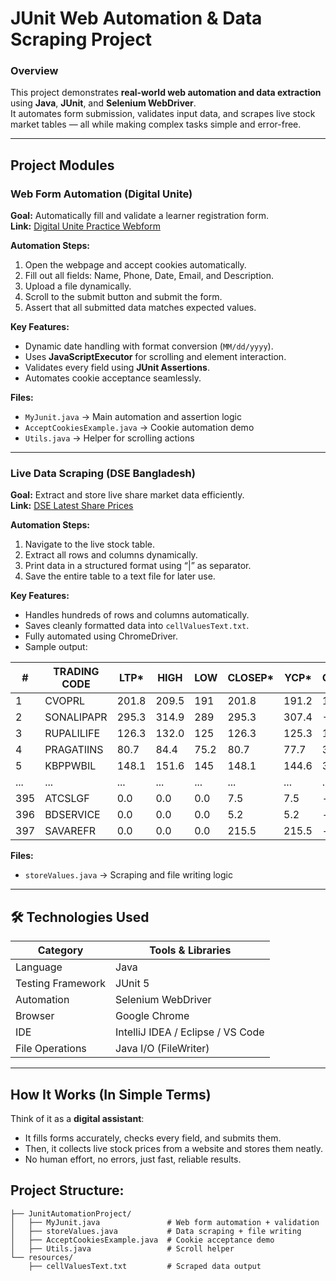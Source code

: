 # JUnit Web Automation & Data Scraping Project

### Overview
This project demonstrates **real-world web automation and data extraction** using **Java**, **JUnit**, and **Selenium WebDriver**.  
It automates form submission, validates input data, and scrapes live stock market tables — all while making complex tasks simple and error-free.

---

##  Project Modules

###  Web Form Automation (Digital Unite)
**Goal:** Automatically fill and validate a learner registration form.  
**Link:** [Digital Unite Practice Webform](https://www.digitalunite.com/practice-webform-learners)

**Automation Steps:**
1. Open the webpage and accept cookies automatically.  
2. Fill out all fields: Name, Phone, Date, Email, and Description.  
3. Upload a file dynamically.  
4. Scroll to the submit button and submit the form.  
5. Assert that all submitted data matches expected values.

**Key Features:**
- Dynamic date handling with format conversion (`MM/dd/yyyy`).  
- Uses **JavaScriptExecutor** for scrolling and element interaction.  
- Validates every field using **JUnit Assertions**.  
- Automates cookie acceptance seamlessly.  

**Files:**  
- `MyJunit.java` → Main automation and assertion logic  
- `AcceptCookiesExample.java` → Cookie automation demo  
- `Utils.java` → Helper for scrolling actions  

---

###  Live Data Scraping (DSE Bangladesh)
**Goal:** Extract and store live share market data efficiently.  
**Link:** [DSE Latest Share Prices](https://dsebd.org/latest_share_price_scroll_by_value.php)

**Automation Steps:**
1. Navigate to the live stock table.  
2. Extract all rows and columns dynamically.  
3. Print data in a structured format using “|” as separator.  
4. Save the entire table to a text file for later use.

**Key Features:**
- Handles hundreds of rows and columns automatically.  
- Saves cleanly formatted data into `cellValuesText.txt`.  
- Fully automated using ChromeDriver.  
- Sample output:


| #   | TRADING CODE | LTP*   | HIGH   | LOW    | CLOSEP* | YCP*   | CHANGE | TRADE  | VALUE (mn) | VOLUME   |
|-----|--------------|--------|--------|--------|---------|--------|--------|--------|------------|----------|
| 1   | CVOPRL       | 201.8  | 209.5  | 191    | 201.8   | 191.2  | 10.6   | 6,520  | 271.829    | 1,344,844 |
| 2   | SONALIPAPR   | 295.3  | 314.9  | 289    | 295.3   | 307.4  | -12.1  | 6,013  | 252.913    | 832,019   |
| 3   | RUPALILIFE   | 126.3  | 132.0  | 125    | 126.3   | 125.3  | 1.0    | 5,440  | 251.323    | 1,954,925 |
| 4   | PRAGATIINS   | 80.7   | 84.4   | 75.2   | 80.7    | 77.7   | 3.0    | 4,324  | 207.979    | 2,573,491 |
| 5   | KBPPWBIL     | 148.1  | 151.6  | 145    | 148.1   | 144.6  | 3.5    | 3,959  | 193.288    | 1,296,964 |
| ... | ...          | ...    | ...    | ...    | ...     | ...    | ...    | ...    | ...        | ...       |
| 395 | ATCSLGF      | 0.0    | 0.0    | 0.0    | 7.5     | 7.5    | --     | 0      | 0.0000     | 0         |
| 396 | BDSERVICE    | 0.0    | 0.0    | 0.0    | 5.2     | 5.2    | --     | 0      | 0.0000     | 0         |
| 397 | SAVAREFR     | 0.0    | 0.0    | 0.0    | 215.5   | 215.5  | --     | 0      | 0.0000     | 0         |





**Files:**  
- `storeValues.java` → Scraping and file writing logic  

---

## 🛠 Technologies Used
| Category | Tools & Libraries |
|----------|------------------|
| Language | Java |
| Testing Framework | JUnit 5 |
| Automation | Selenium WebDriver |
| Browser | Google Chrome |
| IDE | IntelliJ IDEA / Eclipse / VS Code |
| File Operations | Java I/O (FileWriter) |

---
##  How It Works (In Simple Terms)
Think of it as a **digital assistant**:  
- It fills forms accurately, checks every field, and submits them.  
- Then, it collects live stock prices from a website and stores them neatly.  
- No human effort, no errors, just fast, reliable results.

## **Project Structure:**  
```text
├── JunitAutomationProject/
│   ├── MyJunit.java               # Web form automation + validation
│   ├── storeValues.java           # Data scraping + file writing
│   ├── AcceptCookiesExample.java  # Cookie acceptance demo
│   ├── Utils.java                 # Scroll helper
└── resources/
    ├── cellValuesText.txt         # Scraped data output





